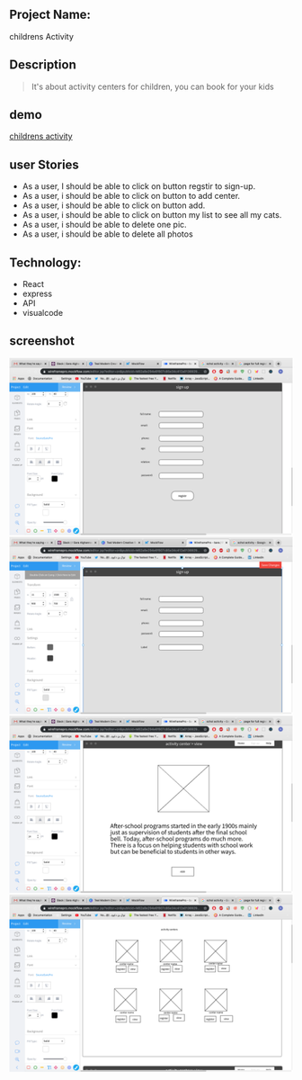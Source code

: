 ## Project Name:
childrens Activity

## Description
>It's about activity centers for children, you can book for your kids 
## demo
[childrens activity](https://nawaldee21.github.io/MyCart)

## user Stories
- As a user, I should be able to click on button regstir to sign-up.
- As a user, i should be able to click on button to add center.
- As a user, i should be able to click on button add.
- As a user, i should be able to click on button my list to see all my cats.
- As a user, i should be able to delete one pic.
- As a user, i should be able to delete all photos

## Technology:
- React
- express 
- API
- visualcode 

## screenshot
![wirfreme](www.png)
![wirfreme](wir.png)
![wirfreme](kkkk.png)
![wirfreme](frame.png)
